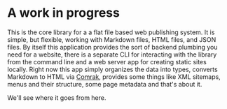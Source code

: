 # A work in progress

This is the core library for a a flat file based web publishing system.  It is simple, but flexible, working with Markdown files, HTML files, and JSON files.  By itself this application provides the sort of backend plumbing you need for a website, there is a separate CLI for interacting with the library from the command line and a web server app for creating static sites locally.  Right now this app simply organizes the data into types, converts Markdown to HTML via [Comrak](https://crates.io/crates/comrak), provides some things like XML sitemaps, menus and their structure, some page metadata and that's about it.

We'll see where it goes from here.